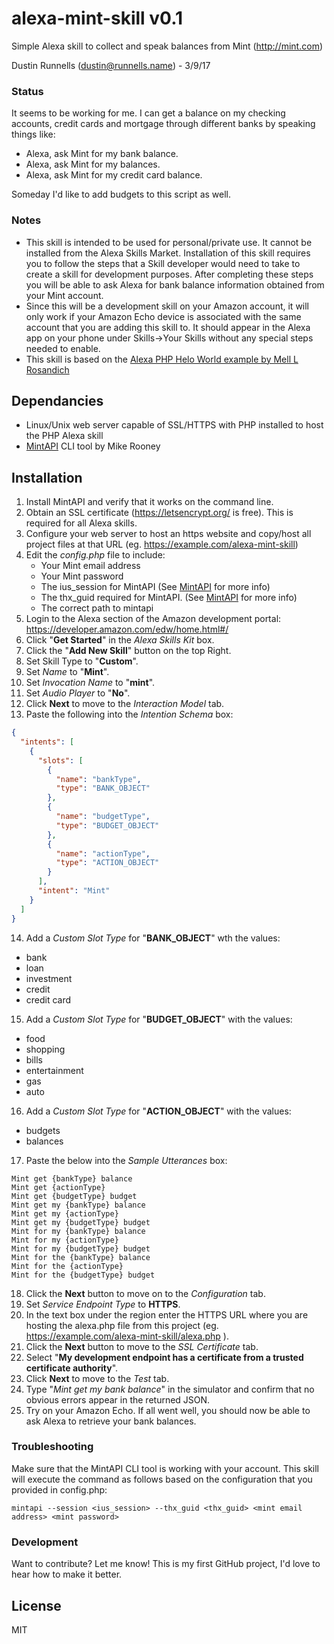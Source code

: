 # alexa-mint-skill v0.1

Simple Alexa skill to collect and speak balances from Mint (http://mint.com)

Dustin Runnells (dustin@runnells.name) - 3/9/17 

### Status
It seems to be working for me. I can get a balance on my checking accounts, credit cards and mortgage through different banks by speaking things like:
* Alexa, ask Mint for my bank balance.
* Alexa, ask Mint for my balances.
* Alexa, ask Mint for my credit card balance.

Someday I'd like to add budgets to this script as well.

### Notes
* This skill is intended to be used for personal/private use. It cannot be installed from the Alexa Skills Market. Installation of this skill requires you to follow the steps that a Skill developer would need to take to create a skill for development purposes. After completing these steps you will be able to ask Alexa for bank balance information obtained from your Mint account.
* Since this will be a development skill on your Amazon account, it will only work if your Amazon Echo device is associated with the same account that you are adding this skill to. It should appear in the Alexa app on your phone under Skills->Your Skills without any special steps needed to enable.
* This skill is based on the [Alexa PHP Helo World example by Mell L Rosandich](http://www.ourace.com/145-amazon-echo-alexa-with-php-hello-world)

## Dependancies
* Linux/Unix web server capable of SSL/HTTPS with PHP installed to host the PHP Alexa skill
* [MintAPI](https://github.com/mrooney/mintapi) CLI tool by Mike Rooney

## Installation

1. Install MintAPI and verify that it works on the command line.
2. Obtain an SSL certificate (https://letsencrypt.org/ is free). This is required for all Alexa skills.
3. Configure your web server to host an https website and copy/host all project files at that URL (eg. https://example.com/alexa-mint-skill)
4. Edit the *config.php* file to include:
    * Your Mint email address
    * Your Mint password
    * The ius_session for MintAPI (See [MintAPI](https://github.com/mrooney/mintapi) for more info)
    * The thx_guid required for MintAPI. (See [MintAPI](https://github.com/mrooney/mintapi) for more info)
    * The correct path to mintapi
5. Login to the Alexa section of the Amazon development portal: https://developer.amazon.com/edw/home.html#/
6. Click "**Get Started**" in the *Alexa Skills Kit* box.
7. Click the "**Add New Skill**" button on the top Right.
8. Set Skill Type to "**Custom**".
9. Set *Name* to "**Mint**".
10. Set *Invocation Name* to "**mint**".
11. Set *Audio Player* to "**No**".
12. Click **Next** to move to the *Interaction Model* tab.
13. Paste the following into the *Intention Schema* box:
```json
{
  "intents": [
    {
      "slots": [
        {
          "name": "bankType",
          "type": "BANK_OBJECT"
        },
        {
          "name": "budgetType",
          "type": "BUDGET_OBJECT"
        },
        {
          "name": "actionType",
          "type": "ACTION_OBJECT"
        }
      ],
      "intent": "Mint"
    }
  ]
}
```
14. Add a *Custom Slot Type* for "**BANK_OBJECT**" wth the values:
* bank
* loan
* investment
* credit
* credit card

15. Add a *Custom Slot Type* for "**BUDGET_OBJECT**" with the values:
* food
* shopping
* bills
* entertainment
* gas
* auto

16. Add a *Custom Slot Type* for "**ACTION_OBJECT**" with the values:
* budgets
* balances

17. Paste the below into the *Sample Utterances* box:
```
Mint get {bankType} balance
Mint get {actionType}
Mint get {budgetType} budget
Mint get my {bankType} balance
Mint get my {actionType}
Mint get my {budgetType} budget
Mint for my {bankType} balance
Mint for my {actionType}
Mint for my {budgetType} budget
Mint for the {bankType} balance
Mint for the {actionType}
Mint for the {budgetType} budget
```

18. Click the **Next** button to move on to the *Configuration* tab.
19. Set *Service Endpoint Type* to **HTTPS**.
20. In the text box under the region enter the HTTPS URL where you are hosting the alexa.php file from this project (eg. https://example.com/alexa-mint-skill/alexa.php ).
21. Click the **Next** button to move to the *SSL Certificate* tab.
22. Select "**My development endpoint has a certificate from a trusted certificate authority**".
23. Click **Next** to move to the *Test* tab. 
24. Type "*Mint get my bank balance*" in the simulator and confirm that no obvious errors appear in the returned JSON.
25. Try on your Amazon Echo. If all went well, you should now be able to ask Alexa to retrieve your bank balances.

### Troubleshooting

Make sure that the MintAPI CLI tool is working with your account. This skill will execute the command as follows based on the configuration that you provided in config.php:

```
mintapi --session <ius_session> --thx_guid <thx_guid> <mint email address> <mint password>
```

### Development

Want to contribute? Let me know! This is my first GitHub project, I'd love to hear how to make it better.


License
----

MIT
